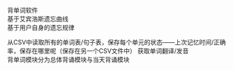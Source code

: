 背单词软件   
基于艾宾浩斯遗忘曲线  
基于用户自身的遗忘规律 

从CSV中读取所有的单词表/句子表，保存每个单元的状态——上次记忆时间/正确率，保存在哪里呢（保存在另一个CSV文件中）
获取单词翻译/发音   
背单词模块分为总体背诵模块与当天背诵模块